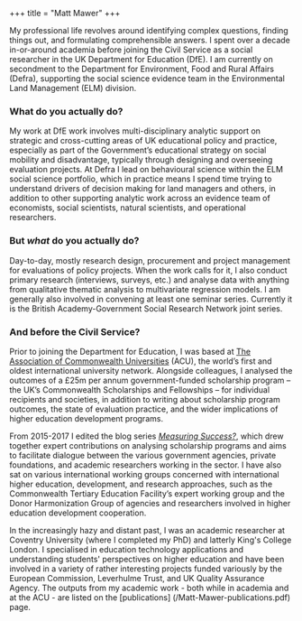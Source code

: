 +++
title = "Matt Mawer"
+++

My professional life revolves around identifying complex questions, finding things out, and formulating comprehensible answers. I spent over a decade in-or-around academia before joining the Civil Service as a social researcher in the UK Department for Education (DfE). I am currently on secondment to the Department for Environment, Food and Rural Affairs (Defra), supporting the social science evidence team in the Environmental Land Management (ELM) division.

### **What do you actually do?**
My work at DfE work involves multi-disciplinary analytic support on strategic and cross-cutting areas of UK educational policy and practice, especially as part of the Government’s educational strategy on social mobility and disadvantage, typically through designing and overseeing evaluation projects. At Defra I lead on behavioural science within the ELM social science portfolio, which in practice means I spend time trying to understand drivers of decision making for land managers and others, in addition to other supporting analytic work across an evidence team of economists, social scientists, natural scientists, and operational researchers.

### **But *what* do you actually do?**
Day-to-day, mostly research design, procurement and project management for evaluations of policy projects. When the work calls for it, I also conduct primary research (interviews, surveys, etc.) and analyse data with anything from qualitative thematic analysis to multivariate regression models. I am generally also involved in convening at least one seminar series. Currently it is the British Academy-Government Social Research Network joint series.

### **And before the Civil Service?**
Prior to joining the Department for Education, I was based at [The Association of Commonwealth Universities](https://www.acu.ac.uk/) (ACU), the world’s first and oldest international university network. Alongside colleagues, I analysed the outcomes of a £25m per annum government-funded scholarship program – the UK’s Commonwealth Scholarships and Fellowships – for individual recipients and societies, in addition to writing about scholarship program outcomes, the state of evaluation practice, and the wider implications of higher education development programs. 

From 2015-2017 I edited the blog series [*Measuring Success?*](https://www.acu.ac.uk/about-us/blog/measuring-success), which drew together expert contributions on analysing scholarship programs and aims to facilitate dialogue between the various government agencies, private foundations, and academic researchers working in the sector. I have also sat on various international working groups concerned with international higher education, development, and research approaches, such as the Commonwealth Tertiary Education Facility’s expert working group and the Donor Harmonization Group of agencies and researchers involved in higher education development cooperation.

In the increasingly hazy and distant past, I was an academic researcher at Coventry University (where I completed my PhD) and latterly King's College London. I specialised in education technology applications and understanding students' perspectives on higher education and have been involved in a variety of rather interesting projects funded variously by the European Commission, Leverhulme Trust, and UK Quality Assurance Agency. The outputs from my academic work - both while in academia and at the ACU - are listed on the [publications] (/Matt-Mawer-publications.pdf) page.

